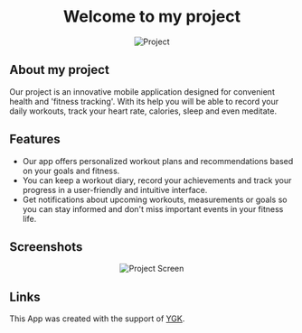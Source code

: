 <h1 align="center">Welcome to my project</h1>

<p align="center">
  <img src="https://gb.ru/blog/wp-content/uploads/2021/11/Высокоуровневый-язык-программирования.jpg.webp" alt="Project">
</p>

## About my project
Our project is an innovative mobile application designed for convenient health and 'fitness tracking'. With its help you will be able to record your daily workouts, track your heart rate, calories, sleep and even meditate.

## Features
- Our app offers personalized workout plans and recommendations based on your goals and fitness.
- You can keep a workout diary, record your achievements and track your progress in a user-friendly and intuitive interface.
- Get notifications about upcoming workouts, measurements or goals so you can stay informed and don't miss important events in your fitness life.

## Screenshots
<p align="center">
  <img src="https://ss.sport-express.ru/userfiles/materials/171/1717360/volga.jpg" alt="Project Screen">
</p>

## Links
This App was created with the support of [YGK](https://ygk.edu.yar.ru/).
